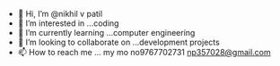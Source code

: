 - 👋 Hi, I’m @nikhil v patil
- 👀 I’m interested in ...coding
- 🌱 I’m currently learning ...computer engineering
- 💞️ I’m looking to collaborate on ...development projects
- 📫 How to reach me ... my mo no9767702731 np357028@gmail.com

<!---
172Nikhil/172Nikhil is a ✨ special ✨ repository because its `README.md` (this file) appears on your GitHub profile.
You can click the Preview link to take a look at your changes.
--->
